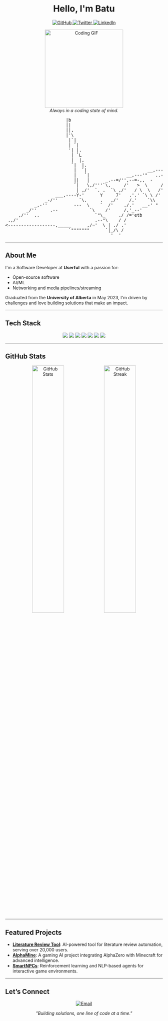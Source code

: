 <h1 align="center">Hello, I'm Batu</h1>

<p align="center">
  <a href="https://github.com/cenab" target="_blank">
    <img src="https://img.shields.io/badge/GitHub-333333?style=for-the-badge&logo=github&logoColor=white" alt="GitHub">
  </a>
  <a href="https://twitter.com/borabatu_" target="_blank">
    <img src="https://img.shields.io/badge/Twitter-1DA1F2?style=for-the-badge&logo=twitter&logoColor=white" alt="Twitter">
  </a>
  <a href="https://www.linkedin.com/in/cenab" target="_blank">
    <img src="https://img.shields.io/badge/LinkedIn-0077B5?style=for-the-badge&logo=linkedin&logoColor=white" alt="LinkedIn">
  </a>
</p>

<p align="center">
  <img src="https://media.giphy.com/media/JIX9t2j0ZTN9S/giphy.gif" width="250" alt="Coding GIF"><br>
  <i>Always in a coding state of mind.</i>
</p>

<p align="center">
<pre>
                       |b
                       ||
                       ||,
                       |'\
                        |`|
                        | `|
                        '| |.
                         | `L
                         |  |,
                         `|  |.                              _,/7
                          |  `|                       __,---'' /
                          |   `|              __,---'"   ..- ./
                          ||   |      _.--=/'',--=-,,  -    ,/
                          `|   \,/'''`\,     /'   >  \     /'
                           | ,/'  `. .  `\ ,/'   / \  \   /'
                   ___,----Y-'      Y     7'   .'.' `\ \ /'
               _-/''        `\.     .   ,/'    /.'    `\\ 
           _,-''          ---  \    `  /'    ./.'   __-' "
        _/''     .--            `\    /'     /,'_--'
     ,/''  ..                     `"\_     ./ /='etb
 .,/'                             .--"\    / / 
<------------------,_____      ,/~'  \ | ./ .'
                        `"""""""      `|_/\ /
                                        '  '
</pre>
</p>

---

## About Me
I'm a Software Developer at **Userful** with a passion for:
- Open-source software
- AI/ML
- Networking and media pipelines/streaming

Graduated from the **University of Alberta** in May 2023, I'm driven by challenges and love building solutions that make an impact.

---

## Tech Stack

<div align="center">
  <img src="https://img.shields.io/badge/Python-3776AB?style=for-the-badge&logo=python&logoColor=white" />
  <img src="https://img.shields.io/badge/Java-007396?style=for-the-badge&logo=java&logoColor=white" />
  <img src="https://img.shields.io/badge/React-61DAFB?style=for-the-badge&logo=react&logoColor=black" />
  <img src="https://img.shields.io/badge/GStreamer-202020?style=for-the-badge&logo=gstreamer&logoColor=white" />
  <img src="https://img.shields.io/badge/Docker-2496ED?style=for-the-badge&logo=docker&logoColor=white" />
  <img src="https://img.shields.io/badge/Redis-DC382D?style=for-the-badge&logo=redis&logoColor=white" />
  <img src="https://img.shields.io/badge/Kubernetes-326CE5?style=for-the-badge&logo=kubernetes&logoColor=white" />
</div>

---

## GitHub Stats

<p align="center">
  <img src="https://github-readme-stats.vercel.app/api?username=cenab&show_icons=true&theme=vue-dark&hide_border=true" width="45%" alt="GitHub Stats">
  <img src="https://github-readme-streak-stats.herokuapp.com/?user=cenab&theme=vue-dark&hide_border=true" width="45%" alt="GitHub Streak">
</p>

---

## Featured Projects
- **[Literature Review Tool](https://github.com/cenab/project-one)**: AI-powered tool for literature review automation, serving over 20,000 users.
- **[AlphaMine](https://github.com/cenab/AlphaMine)**: A gaming AI project integrating AlphaZero with Minecraft for advanced intelligence.
- **[SmartNPCs](https://github.com/cenab/SmartNPCs)**: Reinforcement learning and NLP-based agents for interactive game environments.

---

## Let’s Connect

<p align="center">
<a href="mailto:cenab@example.com"><img src="https://img.shields.io/badge/Email-D14836?style=for-the-badge&logo=gmail&logoColor=white" alt="Email"></a>
</p>

<p align="center">
  <i>"Building solutions, one line of code at a time."</i>
</p>
